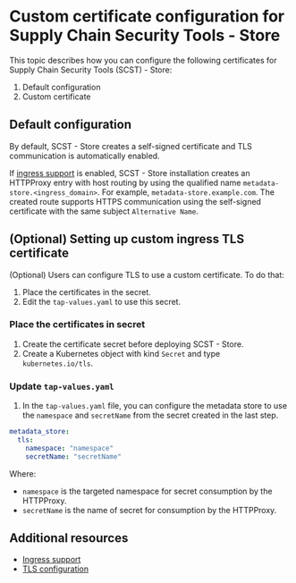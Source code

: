 # Custom certificate configuration for Supply Chain Security Tools - Store

This topic describes how you can configure the following certificates for Supply Chain Security Tools (SCST) - Store:

1. Default configuration
1. Custom certificate

## Default configuration

By default, SCST - Store creates a self-signed certificate and TLS communication is automatically enabled.

If [ingress support](ingress.hbs.md) is enabled, SCST - Store installation creates an HTTPProxy entry with host routing by using the qualified name `metadata-store.<ingress_domain>`. For example, `metadata-store.example.com`. The created route supports HTTPS communication using the self-signed certificate with the same subject `Alternative Name`.

## (Optional) Setting up custom ingress TLS certificate

(Optional) Users can configure TLS to use a custom certificate. To do that:

1. Place the certificates in the secret.
2. Edit the `tap-values.yaml` to use this secret.

### Place the certificates in secret

1. Create the certificate secret before deploying SCST - Store. 
2. Create a Kubernetes object with kind `Secret` and type `kubernetes.io/tls`.

### Update `tap-values.yaml`

1. In the `tap-values.yaml` file, you can configure the metadata store to use the `namespace` and `secretName` from the secret created in the last step.

```yaml
metadata_store:
  tls:
    namespace: "namespace"
    secretName: "secretName"
```

Where:

- `namespace` is the targeted namespace for secret consumption by the HTTPProxy. 
- `secretName` is the name of secret for consumption by the HTTPProxy.

## Additional resources

- [Ingress support](ingress.hbs.md)
- [TLS configuration](tls-configuration.hbs.md)